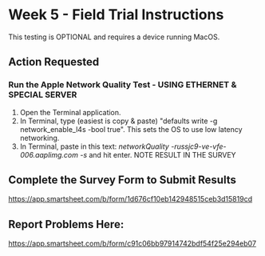 # Week 5 - Field Trial Instructions

This testing is OPTIONAL and requires a device running MacOS.  

## Action Requested

### Run the Apple Network Quality Test - USING ETHERNET & SPECIAL SERVER

1. Open the Terminal application.
2. In Terminal, type (easiest is copy & paste) "defaults write -g network_enable_l4s -bool true". This sets the OS to use low latency networking.
3. In Terminal, paste in this text: *networkQuality -russjc9-ve-vfe-006.aaplimg.com -s* and hit enter. NOTE RESULT IN THE SURVEY

## Complete the Survey Form to Submit Results
https://app.smartsheet.com/b/form/1d676cf10eb142948515ceb3d15819cd

## Report Problems Here: 
https://app.smartsheet.com/b/form/c91c06bb97914742bdf54f25e294eb07
